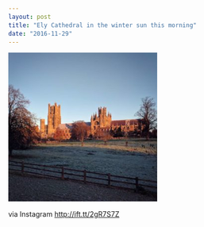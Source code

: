 ```yaml
---
layout: post
title: "Ely Cathedral in the winter sun this morning"
date: "2016-11-29"
---
```


[![](/assets/img/15305874_245953642491477_3803334260916486144_n-300x300.jpg)](https://andymarch.co.uk/wp-content/uploads/2016/11/15305874_245953642491477_3803334260916486144_n.jpg)

via Instagram http://ift.tt/2gR7S7Z

